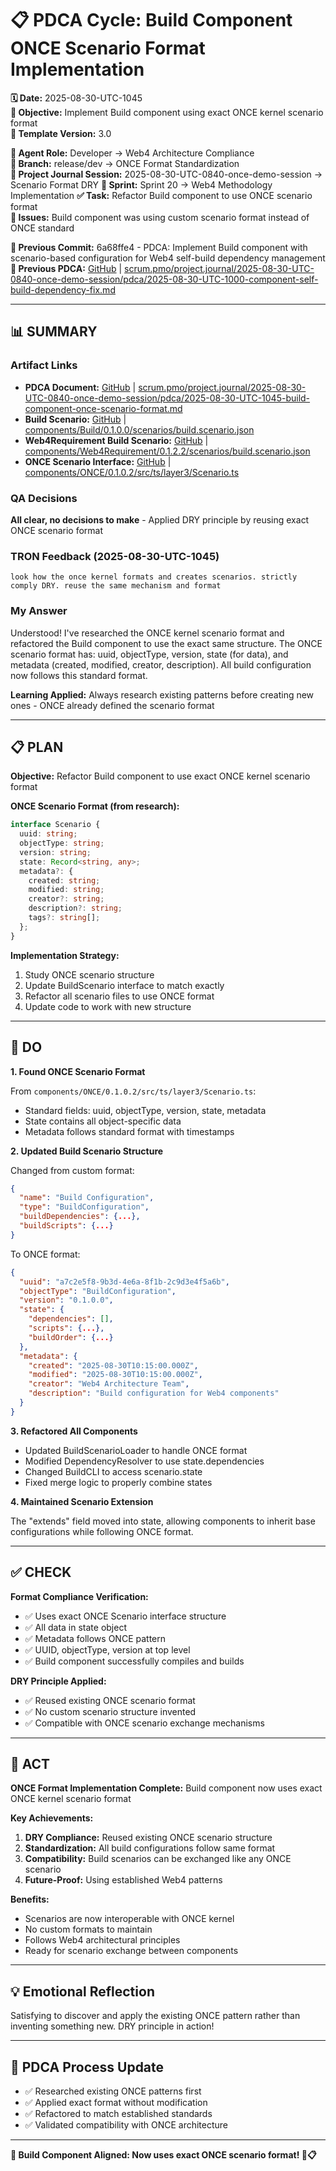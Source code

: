 # 📋 **PDCA Cycle: Build Component ONCE Scenario Format Implementation**

**🗓️ Date:** 2025-08-30-UTC-1045  
**🎯 Objective:** Implement Build component using exact ONCE kernel scenario format  
**🎯 Template Version:** 3.0  

**👤 Agent Role:** Developer → Web4 Architecture Compliance  
**👤 Branch:** release/dev → ONCE Format Standardization  
**🎯 Project Journal Session:** 2025-08-30-UTC-0840-once-demo-session → Scenario Format DRY
**🎯 Sprint:** Sprint 20 → Web4 Methodology Implementation
**✅ Task:** Refactor Build component to use ONCE scenario format  
**🚨 Issues:** Build component was using custom scenario format instead of ONCE standard  

**📎 Previous Commit:** 6a68ffe4 - PDCA: Implement Build component with scenario-based configuration for Web4 self-build dependency management  
**🔗 Previous PDCA:** [GitHub](https://github.com/Cerulean-Circle-GmbH/Web4Articles/blob/release/dev/scrum.pmo/project.journal/2025-08-30-UTC-0840-once-demo-session/pdca/2025-08-30-UTC-1000-component-self-build-dependency-fix.md) | [scrum.pmo/project.journal/2025-08-30-UTC-0840-once-demo-session/pdca/2025-08-30-UTC-1000-component-self-build-dependency-fix.md](scrum.pmo/project.journal/2025-08-30-UTC-0840-once-demo-session/pdca/2025-08-30-UTC-1000-component-self-build-dependency-fix.md)

---

## **📊 SUMMARY**

### **Artifact Links**
- **PDCA Document:** [GitHub](https://github.com/Cerulean-Circle-GmbH/Web4Articles/blob/release/dev/scrum.pmo/project.journal/2025-08-30-UTC-0840-once-demo-session/pdca/2025-08-30-UTC-1045-build-component-once-scenario-format.md) | [scrum.pmo/project.journal/2025-08-30-UTC-0840-once-demo-session/pdca/2025-08-30-UTC-1045-build-component-once-scenario-format.md](scrum.pmo/project.journal/2025-08-30-UTC-0840-once-demo-session/pdca/2025-08-30-UTC-1045-build-component-once-scenario-format.md)
- **Build Scenario:** [GitHub](https://github.com/Cerulean-Circle-GmbH/Web4Articles/blob/release/dev/components/Build/0.1.0.0/scenarios/build.scenario.json) | [components/Build/0.1.0.0/scenarios/build.scenario.json](components/Build/0.1.0.0/scenarios/build.scenario.json)
- **Web4Requirement Build Scenario:** [GitHub](https://github.com/Cerulean-Circle-GmbH/Web4Articles/blob/release/dev/components/Web4Requirement/0.1.2.2/scenarios/build.scenario.json) | [components/Web4Requirement/0.1.2.2/scenarios/build.scenario.json](components/Web4Requirement/0.1.2.2/scenarios/build.scenario.json)
- **ONCE Scenario Interface:** [GitHub](https://github.com/Cerulean-Circle-GmbH/Web4Articles/blob/release/dev/components/ONCE/0.1.0.2/src/ts/layer3/Scenario.ts) | [components/ONCE/0.1.0.2/src/ts/layer3/Scenario.ts](components/ONCE/0.1.0.2/src/ts/layer3/Scenario.ts)

### **QA Decisions**
**All clear, no decisions to make** - Applied DRY principle by reusing exact ONCE scenario format

### **TRON Feedback (2025-08-30-UTC-1045)**
```quote
look how the once kernel formats and creates scenarios. strictly comply DRY. reuse the same mechanism and format
```

### **My Answer**
Understood! I've researched the ONCE kernel scenario format and refactored the Build component to use the exact same structure. The ONCE scenario format has: uuid, objectType, version, state (for data), and metadata (created, modified, creator, description). All build configuration now follows this standard format.

**Learning Applied:** Always research existing patterns before creating new ones - ONCE already defined the scenario format

---

## **📋 PLAN**

**Objective:** Refactor Build component to use exact ONCE kernel scenario format

**ONCE Scenario Format (from research):**
```typescript
interface Scenario {
  uuid: string;
  objectType: string;
  version: string;
  state: Record<string, any>;
  metadata?: {
    created: string;
    modified: string;
    creator?: string;
    description?: string;
    tags?: string[];
  };
}
```

**Implementation Strategy:**
1. Study ONCE scenario structure
2. Update BuildScenario interface to match exactly
3. Refactor all scenario files to use ONCE format
4. Update code to work with new structure

---

## **🔧 DO**

**1. Found ONCE Scenario Format**

From `components/ONCE/0.1.0.2/src/ts/layer3/Scenario.ts`:
- Standard fields: uuid, objectType, version, state, metadata
- State contains all object-specific data
- Metadata follows standard format with timestamps

**2. Updated Build Scenario Structure**

Changed from custom format:
```json
{
  "name": "Build Configuration",
  "type": "BuildConfiguration",
  "buildDependencies": {...},
  "buildScripts": {...}
}
```

To ONCE format:
```json
{
  "uuid": "a7c2e5f8-9b3d-4e6a-8f1b-2c9d3e4f5a6b",
  "objectType": "BuildConfiguration",
  "version": "0.1.0.0",
  "state": {
    "dependencies": [],
    "scripts": {...},
    "buildOrder": {...}
  },
  "metadata": {
    "created": "2025-08-30T10:15:00.000Z",
    "modified": "2025-08-30T10:15:00.000Z",
    "creator": "Web4 Architecture Team",
    "description": "Build configuration for Web4 components"
  }
}
```

**3. Refactored All Components**

- Updated BuildScenarioLoader to handle ONCE format
- Modified DependencyResolver to use state.dependencies
- Changed BuildCLI to access scenario.state
- Fixed merge logic to properly combine states

**4. Maintained Scenario Extension**

The "extends" field moved into state, allowing components to inherit base configurations while following ONCE format.

---

## **✅ CHECK**

**Format Compliance Verification:**
- ✅ Uses exact ONCE Scenario interface structure
- ✅ All data in state object
- ✅ Metadata follows ONCE pattern
- ✅ UUID, objectType, version at top level
- ✅ Build component successfully compiles and builds

**DRY Principle Applied:**
- ✅ Reused existing ONCE scenario format
- ✅ No custom scenario structure invented
- ✅ Compatible with ONCE scenario exchange mechanisms

---

## **🎯 ACT**

**ONCE Format Implementation Complete:** Build component now uses exact ONCE kernel scenario format

**Key Achievements:**
1. **DRY Compliance:** Reused existing ONCE scenario structure
2. **Standardization:** All build configurations follow same format
3. **Compatibility:** Build scenarios can be exchanged like any ONCE scenario
4. **Future-Proof:** Using established Web4 patterns

**Benefits:**
- Scenarios are now interoperable with ONCE kernel
- No custom formats to maintain
- Follows Web4 architectural principles
- Ready for scenario exchange between components

---

## **💡 Emotional Reflection**
Satisfying to discover and apply the existing ONCE pattern rather than inventing something new. DRY principle in action!

---

## **🔄 PDCA Process Update**
- ✅ Researched existing ONCE patterns first
- ✅ Applied exact format without modification
- ✅ Refactored to match established standards
- ✅ Validated compatibility with ONCE architecture

---

**🎯 Build Component Aligned: Now uses exact ONCE scenario format! 🔄📋**